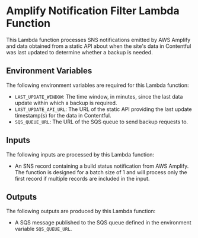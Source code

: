 # Amplify Notification Filter Lambda Function
This Lambda function processes SNS notifications emitted by AWS Amplify and data obtained from a static API about when the site's data in Contentful was last updated to determine whether a backup is needed.

## Environment Variables
The following environment variables are required for this Lambda function:

- `LAST_UPDATE_WINDOW`: The time window, in minutes, since the last data update within which a backup is required.
- `LAST_UPDATE_API_URL`: The URL of the static API providing the last update timestamp(s) for the data in Contentful.
- `SQS_QUEUE_URL`: The URL of the SQS queue to send backup requests to.

## Inputs
The following inputs are processed by this Lambda function:

- An SNS record containing a build status notification from AWS Amplify. The function is designed for a batch size of 1 and will process only the first record if multiple records are included in the input.

## Outputs
The following outputs are produced by this Lambda function:

- A SQS message published to the SQS queue defined in the environment variable `SQS_QUEUE_URL`.